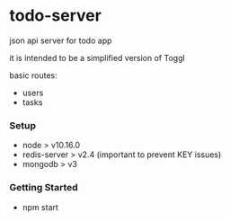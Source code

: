 # todo-server

json api server for todo app

it is intended to be a simplified version of Toggl

basic routes:

-   users
-   tasks

### Setup

-   node > v10.16.0
-   redis-server > v2.4 (important to prevent KEY issues)
-   mongodb > v3

### Getting Started

-   npm start
